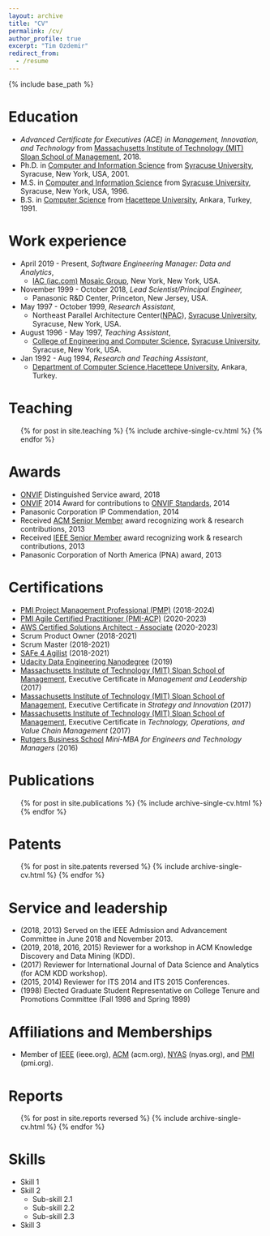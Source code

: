 ```yaml
---
layout: archive
title: "CV"
permalink: /cv/
author_profile: true
excerpt: "Tim Ozdemir"
redirect_from:
  - /resume
---
```


{% include base_path %}

Education
======
* <i>Advanced Certificate for Executives (ACE) in Management, Innovation, and Technology</i> from [Massachusetts Institute of Technology (MIT) Sloan School of Management](https://mitsloan.mit.edu/), 2018.
* Ph.D. in [Computer and Information Science](https://eng-cs.syr.edu/) from [Syracuse University](https://www.syracuse.edu/), Syracuse, New York, USA, 2001.
* M.S. in [Computer and Information Science](https://eng-cs.syr.edu/) from [Syracuse University](https://www.syracuse.edu/), Syracuse, New York, USA, 1996.
* B.S. in [Computer Science](https://www.cs.hacettepe.edu.tr/index.html) from [Hacettepe University](https://www.hacettepe.edu.tr/english/), Ankara, Turkey, 1991.

Work experience
======
* April 2019 - Present, <i>Software Engineering Manager: Data and Analytics</i>, 
  * [IAC (iac.com)](https://www.iac.com/) [Mosaic Group](https://www.iac.com/brand/mosaic-group), New York, New York, USA.
* November 1999 - October 2018, <i>Lead Scientist/Principal Engineer,</i> 
  * Panasonic R&D Center, Princeton, New Jersey, USA.
* May 1997 - October 1999, <i>Research Assistant</i>, 
  * Northeast Parallel Architecture Center([NPAC](https://surface.syr.edu/npac/)), [Syracuse University](https://www.syracuse.edu/), Syracuse, New York, USA.
* August 1996 - May 1997, <i>Teaching Assistant</i>,  
  * [College of Engineering and Computer Science](https://eng-cs.syr.edu/), [Syracuse University](https://www.syracuse.edu/), Syracuse, New York, USA.
* Jan 1992 - Aug 1994, <i>Research and Teaching Assistant</i>, 
  * [Department of Computer Science](https://www.cs.hacettepe.edu.tr/index.html),[Hacettepe University](https://www.hacettepe.edu.tr/english/), Ankara, Turkey.

Teaching
======
  <ul>{% for post in site.teaching %}
    {% include archive-single-cv.html %}
  {% endfor %}</ul>

Awards
======
* [ONVIF](https://www.onvif.org/) Distinguished Service award, 2018 
* [ONVIF](https://www.onvif.org/) 2014 Award for contributions to [ONVIF Standards](https://www.onvif.org/profiles/), 2014
* Panasonic Corporation IP Commendation, 2014
* Received [ACM Senior Member](https://awards.acm.org/senior-members) award recognizing work & research contributions, 2013
* Received [IEEE Senior Member](https://www.ieee.org/membership/senior/) award recognizing work & research contributions, 2013
* Panasonic Corporation of North America (PNA) award, 2013

Certifications  
======
* [PMI Project Management Professional (PMP)](https://www.pmi.org/) (2018-2024)
* [PMI Agile Certified Practitioner (PMI-ACP)](https://www.pmi.org/) (2020-2023) 
* [AWS Certified Solutions Architect - Associate](https://aws.amazon.com/certification/certified-solutions-architect-associate/) (2020-2023)
* Scrum Product Owner (2018-2021)
* Scrum Master  (2018-2021)
* [SAFe 4 Agilist](https://www.scaledagile.com/certification/certified-safe-agilist/) (2018-2021)
* [Udacity Data Engineering Nanodegree](https://www.udacity.com/course/data-engineer-nanodegree--nd027) (2019)
* [Massachusetts Institute of Technology (MIT) Sloan School of Management](https://mitsloan.mit.edu/), Executive Certificate in <i>Management and Leadership</i> (2017)
* [Massachusetts Institute of Technology (MIT) Sloan School of Management](https://mitsloan.mit.edu/), Executive Certificate in <i>Strategy and Innovation</i> (2017)
* [Massachusetts Institute of Technology (MIT) Sloan School of Management](https://mitsloan.mit.edu/), Executive Certificate in <i>Technology, Operations, and Value Chain Management</i> (2017)
* [Rutgers Business School](https://www.business.rutgers.edu/executive-education) <i>Mini-MBA for Engineers and Technology Managers</i> (2016)
 
Publications
======
  <ol>{% for post in site.publications %}
    {% include archive-single-cv.html %}
  {% endfor %}</ol>
  
Patents
=======
  <ol>{% for post in site.patents reversed %}
    {% include archive-single-cv.html %}
  {% endfor %}</ol>
  

Service and leadership 
======
* (2018, 2013) Served on the IEEE Admission and Advancement Committee in June 2018 and November 2013. 
* (2019, 2018, 2016, 2015) Reviewer for a workshop in ACM Knowledge Discovery and Data Mining (KDD).
* (2017) Reviewer for International Journal of Data Science and Analytics (for ACM KDD workshop).
* (2015, 2014) Reviewer for ITS 2014 and ITS 2015 Conferences.
* (1998) Elected Graduate Student Representative on College Tenure and Promotions Committee (Fall 1998 and Spring 1999)


Affiliations and Memberships   
======
- Member of [IEEE](https://www.ieee.org/) (ieee.org), [ACM](https://www.acm.org) (acm.org), [NYAS](https://www.nyas.org) (nyas.org), and [PMI](https://www.pmi.org/) (pmi.org). 


Reports
=======
  <ol>{% for post in site.reports reversed %}
    {% include archive-single-cv.html %}
  {% endfor %}</ol>

Skills
======
* Skill 1
* Skill 2
  * Sub-skill 2.1
  * Sub-skill 2.2
  * Sub-skill 2.3
* Skill 3
